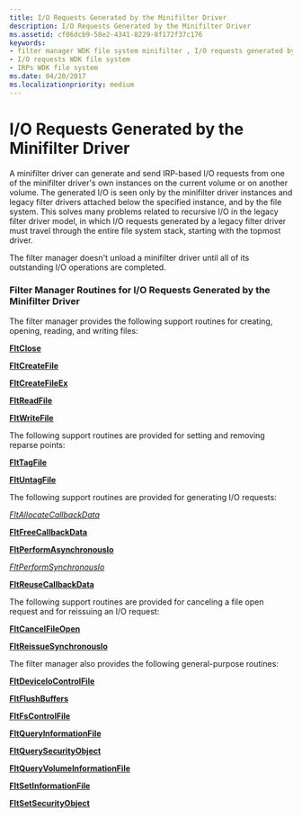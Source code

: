 ```yaml
---
title: I/O Requests Generated by the Minifilter Driver
description: I/O Requests Generated by the Minifilter Driver
ms.assetid: cf06dcb9-58e2-4341-8229-8f172f37c176
keywords:
- filter manager WDK file system minifilter , I/O requests generated by driver
- I/O requests WDK file system
- IRPs WDK file system
ms.date: 04/20/2017
ms.localizationpriority: medium
---
```


# I/O Requests Generated by the Minifilter Driver


A minifilter driver can generate and send IRP-based I/O requests from one of the minifilter driver's own instances on the current volume or on another volume. The generated I/O is seen only by the minifilter driver instances and legacy filter drivers attached below the specified instance, and by the file system. This solves many problems related to recursive I/O in the legacy filter driver model, in which I/O requests generated by a legacy filter driver must travel through the entire file system stack, starting with the topmost driver.

The filter manager doesn't unload a minifilter driver until all of its outstanding I/O operations are completed.

### <span id="Filter_Manager_Routines_for_I_O_Requests_Generated_by_the_Minifilter_Driver"></span><span id="filter_manager_routines_for_i_o_requests_generated_by_the_minifilter_driver"></span><span id="FILTER_MANAGER_ROUTINES_FOR_I_O_REQUESTS_GENERATED_BY_THE_MINIFILTER_DRIVER"></span>Filter Manager Routines for I/O Requests Generated by the Minifilter Driver

The filter manager provides the following support routines for creating, opening, reading, and writing files:

[**FltClose**](https://docs.microsoft.com/windows-hardware/drivers/ddi/content/fltkernel/nf-fltkernel-fltclose)

[**FltCreateFile**](https://docs.microsoft.com/windows-hardware/drivers/ddi/content/fltkernel/nf-fltkernel-fltcreatefile)

[**FltCreateFileEx**](https://docs.microsoft.com/windows-hardware/drivers/ddi/content/fltkernel/nf-fltkernel-fltcreatefileex)

[**FltReadFile**](https://docs.microsoft.com/windows-hardware/drivers/ddi/content/fltkernel/nf-fltkernel-fltreadfile)

[**FltWriteFile**](https://docs.microsoft.com/windows-hardware/drivers/ddi/content/fltkernel/nf-fltkernel-fltwritefile)

The following support routines are provided for setting and removing reparse points:

[**FltTagFile**](https://docs.microsoft.com/windows-hardware/drivers/ddi/content/fltkernel/nf-fltkernel-flttagfile)

[**FltUntagFile**](https://docs.microsoft.com/windows-hardware/drivers/ddi/content/fltkernel/nf-fltkernel-fltuntagfile)

The following support routines are provided for generating I/O requests:

[*FltAllocateCallbackData*](https://docs.microsoft.com/windows-hardware/drivers/ddi/content/fltkernel/nf-fltkernel-fltallocatecallbackdata)

[**FltFreeCallbackData**](https://docs.microsoft.com/windows-hardware/drivers/ddi/content/fltkernel/nf-fltkernel-fltfreecallbackdata)

[**FltPerformAsynchronousIo**](https://docs.microsoft.com/windows-hardware/drivers/ddi/content/fltkernel/nf-fltkernel-fltperformasynchronousio)

[*FltPerformSynchronousIo*](https://docs.microsoft.com/windows-hardware/drivers/ddi/content/fltkernel/nf-fltkernel-fltperformsynchronousio)

[**FltReuseCallbackData**](https://docs.microsoft.com/windows-hardware/drivers/ddi/content/fltkernel/nf-fltkernel-fltreusecallbackdata)

The following support routines are provided for canceling a file open request and for reissuing an I/O request:

[**FltCancelFileOpen**](https://docs.microsoft.com/windows-hardware/drivers/ddi/content/fltkernel/nf-fltkernel-fltcancelfileopen)

[**FltReissueSynchronousIo**](https://docs.microsoft.com/windows-hardware/drivers/ddi/content/fltkernel/nf-fltkernel-fltreissuesynchronousio)

The filter manager also provides the following general-purpose routines:

[**FltDeviceIoControlFile**](https://docs.microsoft.com/windows-hardware/drivers/ddi/content/fltkernel/nf-fltkernel-fltdeviceiocontrolfile)

[**FltFlushBuffers**](https://docs.microsoft.com/windows-hardware/drivers/ddi/content/fltkernel/nf-fltkernel-fltflushbuffers)

[**FltFsControlFile**](https://docs.microsoft.com/windows-hardware/drivers/ddi/content/fltkernel/nf-fltkernel-fltfscontrolfile)

[**FltQueryInformationFile**](https://docs.microsoft.com/windows-hardware/drivers/ddi/content/fltkernel/nf-fltkernel-fltqueryinformationfile)

[**FltQuerySecurityObject**](https://docs.microsoft.com/windows-hardware/drivers/ddi/content/fltkernel/nf-fltkernel-fltquerysecurityobject)

[**FltQueryVolumeInformationFile**](https://docs.microsoft.com/windows-hardware/drivers/ddi/content/fltkernel/nf-fltkernel-fltqueryvolumeinformationfile)

[**FltSetInformationFile**](https://docs.microsoft.com/windows-hardware/drivers/ddi/content/fltkernel/nf-fltkernel-fltsetinformationfile)

[**FltSetSecurityObject**](https://docs.microsoft.com/windows-hardware/drivers/ddi/content/fltkernel/nf-fltkernel-fltsetsecurityobject)

 

 




